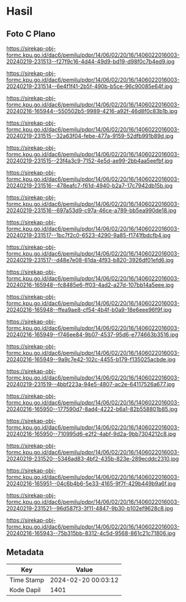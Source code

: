 # Hasil

## Foto C Plano

https://sirekap-obj-formc.kpu.go.id/dac6/pemilu/pdpr/14/06/02/20/16/1406022016003-20240219-231513--f27f9c16-4d44-49d9-bd19-d98f0c7b4ed9.jpg

https://sirekap-obj-formc.kpu.go.id/dac6/pemilu/pdpr/14/06/02/20/16/1406022016003-20240219-231514--6e4f1f41-2b5f-490b-b5ce-96c90085e64f.jpg

https://sirekap-obj-formc.kpu.go.id/dac6/pemilu/pdpr/14/06/02/20/16/1406022016003-20240216-165944--550502b5-9989-4216-a92f-46d8f0c83b1b.jpg

https://sirekap-obj-formc.kpu.go.id/dac6/pemilu/pdpr/14/06/02/20/16/1406022016003-20240219-231515--32a63f04-febe-477a-9159-52dfb991b89d.jpg

https://sirekap-obj-formc.kpu.go.id/dac6/pemilu/pdpr/14/06/02/20/16/1406022016003-20240219-231515--23f4a3c9-7152-4e5d-ae99-2bb4aa5eefbf.jpg

https://sirekap-obj-formc.kpu.go.id/dac6/pemilu/pdpr/14/06/02/20/16/1406022016003-20240219-231516--478eafc7-f61d-4940-b2a7-17c7942db15b.jpg

https://sirekap-obj-formc.kpu.go.id/dac6/pemilu/pdpr/14/06/02/20/16/1406022016003-20240219-231516--697a53d9-c97a-46ce-a789-bb5ea990de18.jpg

https://sirekap-obj-formc.kpu.go.id/dac6/pemilu/pdpr/14/06/02/20/16/1406022016003-20240219-231517--1bc7f2c0-6523-4290-9a85-f1741fbdcfb4.jpg

https://sirekap-obj-formc.kpu.go.id/dac6/pemilu/pdpr/14/06/02/20/16/1406022016003-20240219-231517--d48e7e08-61da-4f93-b820-3926df01efd6.jpg

https://sirekap-obj-formc.kpu.go.id/dac6/pemilu/pdpr/14/06/02/20/16/1406022016003-20240216-165948--fc8485e6-ff03-4ad2-a27d-107bb14a5eee.jpg

https://sirekap-obj-formc.kpu.go.id/dac6/pemilu/pdpr/14/06/02/20/16/1406022016003-20240216-165948--ffea9ae8-cf54-4b4f-b0a9-18e6eee96f9f.jpg

https://sirekap-obj-formc.kpu.go.id/dac6/pemilu/pdpr/14/06/02/20/16/1406022016003-20240216-165949--f746ee84-9b07-4537-95d6-e774663b3516.jpg

https://sirekap-obj-formc.kpu.go.id/dac6/pemilu/pdpr/14/06/02/20/16/1406022016003-20240216-165949--9a9c7e42-102c-4455-b179-f135025acbde.jpg

https://sirekap-obj-formc.kpu.go.id/dac6/pemilu/pdpr/14/06/02/20/16/1406022016003-20240219-231519--4bbf223a-94e5-4807-ac2e-64117526a677.jpg

https://sirekap-obj-formc.kpu.go.id/dac6/pemilu/pdpr/14/06/02/20/16/1406022016003-20240216-165950--177590d7-8ad4-4222-b6a1-82b558801b85.jpg

https://sirekap-obj-formc.kpu.go.id/dac6/pemilu/pdpr/14/06/02/20/16/1406022016003-20240216-165950--710995d6-e2f2-4abf-9d2a-9bb7304212c8.jpg

https://sirekap-obj-formc.kpu.go.id/dac6/pemilu/pdpr/14/06/02/20/16/1406022016003-20240219-231520--5346ad83-4bf2-435b-823e-289ecddc2310.jpg

https://sirekap-obj-formc.kpu.go.id/dac6/pemilu/pdpr/14/06/02/20/16/1406022016003-20240216-165951--04c6b4b6-5e33-4165-9f7f-429b449b9a6f.jpg

https://sirekap-obj-formc.kpu.go.id/dac6/pemilu/pdpr/14/06/02/20/16/1406022016003-20240219-231521--96d587f3-3f11-4847-9b30-b102ef9628c8.jpg

https://sirekap-obj-formc.kpu.go.id/dac6/pemilu/pdpr/14/06/02/20/16/1406022016003-20240216-165943--75b315bb-8312-4c5d-9568-861c21c71806.jpg


## Metadata

| Key        | Value               |
| ---------- | ------------------- |
| Time Stamp | 2024-02-20 00:03:12 |
| Kode Dapil | 1401                |



